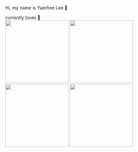 
<!-- [![Hits](https://hits.seeyoufarm.com/api/count/incr/badge.svg?url=https%3A%2F%2Fgithub.com%2FYaerhee%2Fyaerhee&count_bg=%23C3A2D5&title_bg=%23945D9C&icon=&icon_color=%23E7E7E7&title=Yaerhee%27s+visitors&edge_flat=false)](https://hits.seeyoufarm.com) -->

Hi, my name is Yaerhee Lee :wave:  
  
currently loves :sparkling_heart:   
[<img src="https://i1.sndcdn.com/artworks-8ml6I4GJKyZf-0-t500x500.jpg" width="200" height="200" />](https://youtu.be/3DTR0aGf92I)
[<img src="https://is2-ssl.mzstatic.com/image/thumb/Music126/v4/7c/4d/74/7c4d742c-1e6a-71ac-1bad-23823cd34730/cover.jpg/1200x1200bf-60.jpg" width="200" height="200" />](https://youtu.be/eBaQJQOz7hY)
[<img src="https://sportshub.cbsistatic.com/i/2022/07/14/9d79a9cf-6139-4982-9ed5-3f64082a4941/everything-goes-on-album-art.jpg?auto=webp&width=3000&height=1995&crop=1.504:1,smart" width="200" height="200" />](https://youtu.be/izHyKdrSKvo)
[<img src="https://i.scdn.co/image/ab67616d0000b27322b392532bd082d33d74500b" width="200" height="200" />](https://youtu.be/qMuwmc_QUCI)

